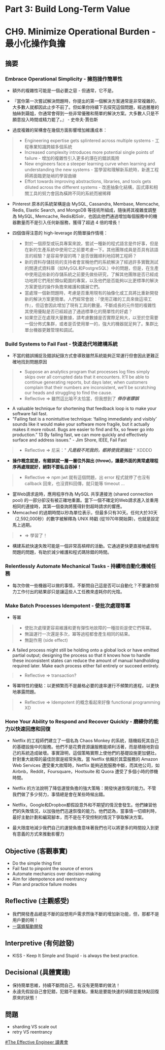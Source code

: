 # Part 3: Build Long-Term Value

# CH9. Minimize Operational Burden - 最小化操作負擔

## 摘要

### Embrace Operational Simplicity - 擁抱操作簡單性

* 額外的複雜性可能是一個必要之惡 - 但通常，它不是。
* 『當你第一次嘗試解決問題時，你提出的第一個解決方案通常是非常複雜的，大多數人就都因此止步不前了。但如果你持續下去探究這個問題，經過層層的抽絲剝繭姐，你通常會得到一些非常優雅和簡單的解決方案。大多數人只是不願意投入時間或精力罷了。』 - 史帝夫·賈伯斯 

* 過度複雜的架構會在幾個方面影響增加維護成本：
> * Engineering expertise gets splintered across multiple systems - 工程專業知識跨越多個系統
> * Increased complexity introduces more potential single points of failure - 增加的複雜性引入更多的潛在的錯誤風險
> * New engineers face a steeper learning curve when learning and understanding the new systems - 當學習和理解新系統時，新進工程師將面臨更陡峭的學習曲線
> * Effort towards improving abstractions, libraries, and tools gets diluted across the different systems - 改進抽象化結構，函式庫和相關工具的努力會因為橫跨不同的系統而被稀釋

* Pinterest 原本的系統架構是由 MySQL, Cassandra, Membase, Memcache, Redis, Elastic Search, and MongoDB 等技術所組成，隨後將其複雜度調整為 MySQL, Memcache, Redis和Solr，也因此他們通過增加每個服務中的機器數量而不是引入任何新服務，獲得了超過 4 倍的增長！

* 四個值得注意的 high-leverage 的簡單操作情境：
> * 對於一個原型或玩具專案來說，嘗試一種新的程式語言是件好事，但是在新的生產系統中使用它之前要考慮一下。其他團隊成員是否具有該語言的經驗？是容易學習的嗎？是否很難順利地招聘工程師？
> * 新的資料存儲技術的支持者會宣稱他們的系統解決了經過許多實戰測試的關連式資料庫（如MySQL和PostgreSQL）中的問題，但是，在生產中使用這些新的存儲系統之前要先做些研究，了解其他團隊是否已經成功地將它們用於類似範圍的專案，以及他們是否能夠以比更標準的解決方案更低的操作負擔來維護和擴展它們。
> * 當處理一個新問題時，考慮是否重用現有的抽像化或工具將比重新開發新的解決方案更簡單。人們經常會說：『使用正確的工具來做這項工作』，但這會因此增加了現有工具的數量。不斷成長的元件間的複雜性其使用優點是否已經超過了通過標準化的簡單性的好處？
> * 如果您正在處理大量數據，請考慮數據是否實際足夠大，以至於您需要一個分佈式集群，或者是否使用單一的，強大的機器就足夠了。集群比單台機器更難管理和調試。

### Build Systems to Fail Fast - 快速迭代地建構系統

* 不當的錯誤捕捉及錯誤紀錄方式會導致雖然系統能夠正常運行但會因此更難正確地找到問題原因
> * Suppose an analytics program that processes log files simply skips over all corrupted data that it encounters. It’ll be able to continue generating reports, but days later, when customers complain that their numbers are inconsistent, we’ll be scratching our heads and struggling to find the cause.
> * Reflective => 雖然這比喻不太恰當，但我想到了 ***倖存者謬誤***

* A valuable technique for shortening that feedback loop is to make your software fail fast.
* "Failing fast is a nonintuitive technique: ‘failing immediately and visibly’ sounds like it would make your software more fragile, but it actually makes it more robust. Bugs are easier to find and fix, so fewer go into production.” 13 By failing fast, we can more quickly and effectively surface and address issues." - Jim Shore, IEEE, Fail Fast
> * Reflective => 尼采：" ***凡是殺不死我的，都將使我更強壯*** " XDDDD

* **操作概念就是，有錯誤就一層一層往外拋出 (throw)，讓最外面的異常處理程序再處理就好，絕對不要私自吞掉！**
> * Reflective => npm jwt 就有這個問題，出 error 程式就停了也沒有 callback 回來，也沒資料回傳，就只能等 timeout ...

* 當Web請求逾時，應用程序作為 MySQL 共享連接池 (shared connection pool) 的一部分卻沒有被正確地重置。當下一個不確定的Web請求進入並重用相同的連接時，其第一個查詢將獲得針對超時請求的響應。
* Memcached 的過期時間以秒為單位表示，但最多只有30天。任何大於30天（2,592,000秒）的數字被解釋為 UNIX 時戳 (從1970年開始算)，也就是設定馬上過期。
> * => 學習了！

* 構建系統快速失敗可能是一個非常高槓桿的活動。它通過更快更直接地處理有問題的問題，有助於減少維護和程式碼除錯的時間。

### Relentlessly Automate Mechanical Tasks - 持續地自動化機械任務

* 每次你做一些機器可以做的事情，不斷問自己這是否可以自動化？不要讓你努力工作付出的結果卻只是讓這些人工任務來虛耗你的光陰。

### Make Batch Processes Idempotent - 使批次處理等冪

* 等冪
> * 使批次處理更容易維護和更有彈性地故障的一種技術是使它們等冪。
> * 無論運行一次還是多次，冪等過程都會產生相同的結果。
> * 無副作用 (side effect)

* A failed process might still be holding onto a global lock or have emitted partial output; designing the process so that it knows how to handle these inconsistent states can reduce the amount of manual handholding required later. Make each process either fail entirely or succeed entirely.
> * Reflective => transaction?

* 等冪特性的優點：以更頻繁而不是嚴格必要的速率運行不頻繁的進程，以更快地暴露問題。
> * Reflective => Idempotent 的概念看起來好像 functional programming XD

### Hone Your Ability to Respond and Recover Quickly - 磨練你的能力以快速回應和回復

* Netflix 的工程師們建立了一個名為 Chaos Monkey 的系統，隨機殺死其自己的基礎設施中的服務。他們不是花費資源讓服務能順利活著，而是積極地對自己的系統造成破壞。事實證明，這個策略實際上使他們的基礎設施更加健壯。針對重大故障的最佳防禦是經常失敗。當 Netflix 依賴於其雲服務的 Amazon Web Services 遭受重大故障時，Netflix 能夠逃脫服務中斷，而其他公司，如Airbnb，Reddit，Foursquare，Hootsuite 和 Quora 遭受了多個小時的停機時間。
* Netflix 的方法說明了降低運營負擔的強大策略：開發快速恢復的能力。不管我們做了多少努力，事情總是會在某些時候出錯。 
* Netflix，Google和Dropbox都假設意外和不期望的情況會發生。他們練習他們的失敗情況，以加強他們迅速恢復的能力。他們認為，當事情一切順利時，最好主動計劃和編寫腳本，而不是在不受控制的情況下爭取解決方案。

* 最大限度地減少我們自己的運營負擔意味著我們也可以將更多的時間投入到更有意義的方式來推動影響力

## Objective (客觀事實)

* Do the simple thing first
* Fail fast to pinpoint the source of errors
* Automate mechanics over decision-making
* Aim for idempotence and reentrancy
* Plan and practice failure modes

## Reflective (主觀感受) 
* 我們開發產品總是不斷的設想用戶需求然後不斷的增加新功能，但，那都不是用戶要的啊！
* [一窩蜂驅動開發](https://blog.chunfuchao.com/?p=656)

## Interpretive (有何啟發)
* KISS - Keep It Simple and Stupid - is always the best practice.

## Decisional (具體實踐)
* 保持簡單思維，持續不斷問自己，有沒有更簡單的做法！ 
* 永遠先假設自己會犯錯，犯錯不是重點，重點是要能快速的偵錯並能快點回復原來的狀態！

## 問題
* sharding VS scale out
* retry VS reentrancy

[#The Effective Engineer 讀書會](https://softnshare.wordpress.com/portfolio/packageeffectiveengineer/)
